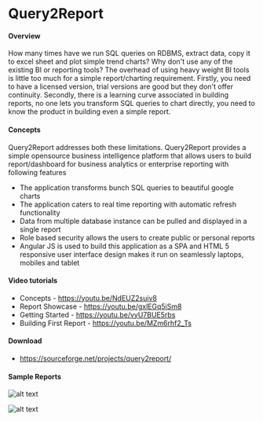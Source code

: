 # Query2Report 

#### Overview
How many times have we run SQL queries on RDBMS, extract data, copy it to excel sheet and plot simple trend charts? Why don't use any of the existing BI or reporting tools? The overhead of using heavy weight BI tools is little too much for a simple report/charting requirement. Firstly, you need to have a licensed version, trial versions are good but they don't offer continuity. Secondly, there is a learning curve associated in building reports, no one lets you transform SQL queries to chart directly, you need to know the product in building even a simple report. 

#### Concepts
Query2Report addresses both these limitations. Query2Report provides a simple opensource business intelligence platform that allows users to build report/dashboard for business analytics or enterprise reporting with following features
* The application transforms bunch SQL queries to beautiful google charts
* The application caters to real time reporting with automatic refresh functionality
* Data from multiple database instance can be pulled and displayed in a single report
* Role based security allows the users to create public or personal reports
* Angular JS is used to build this application as a SPA and HTML 5 responsive user interface design makes it run on seamlessly laptops, mobiles and tablet

#### Video tutorials
* Concepts -  https://youtu.be/NdEUZ2suiv8
* Report Showcase - https://youtu.be/gxlEGq5iSm8
* Getting Started - https://youtu.be/vyU7BUE5rbs
* Building First Report - https://youtu.be/MZm6rhf2_Ts

#### Download
* https://sourceforge.net/projects/query2report/

#### Sample Reports
![alt text](https://github.com/yogeshsd/query2report/blob/master/documents/samples/report_sample1.PNG)

![alt text](https://github.com/yogeshsd/query2report/blob/master/documents/samples/report_sample2.PNG)
      
